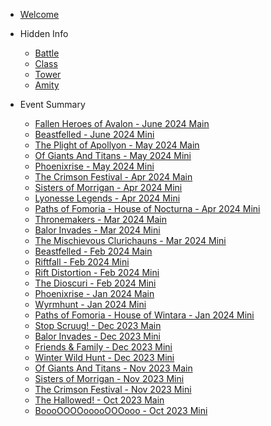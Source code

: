 <!-- OrnaNote/_sidebar.md -->

- [Welcome](/)
<!-- [Update History](/history.md) -->

- Hidden Info

  - [Battle](/hidden/battle.md)
  - [Class](/hidden/class.md)
  - [Tower](/hidden/tower.md)
  - [Amity](/hidden/amity.md)

- Event Summary

  - [Fallen Heroes of Avalon - June 2024 Main](/event/avalon.md)
  - [Beastfelled - June 2024 Mini](/event/kerberos.md)
  - [The Plight of Apollyon - May 2024 Main](/event/apollyon.md)
  - [Of Giants And Titans - May 2024 Mini](/event/giants.md)
  - [Phoenixrise - May 2024 Mini](/event/phoenix.md)
  - [The Crimson Festival - Apr 2024 Main](/event/crimson.md)
  - [Sisters of Morrigan - Apr 2024 Mini](/event/morrigan.md)
  - [Lyonesse Legends - Apr 2024 Mini](/event/lyonesse.md)
  - [Paths of Fomoria - House of Nocturna - Apr 2024 Mini](/event/nocturna.md)
  - [Thronemakers - Mar 2024 Main](/event/thronemakers.md)
  - [Balor Invades - Mar 2024 Mini](/event/balor.md)
  - [The Mischievous Clurichauns - Mar 2024 Mini](event/clurichauns.md)
  - [Beastfelled - Feb 2024 Main](/event/kerberos.md)
  - [Riftfall - Feb 2024 Mini](/event/riftfall.md)
  - [Rift Distortion  - Feb 2024 Mini](/event/distortion.md)
  - [The Dioscuri  - Feb 2024 Mini](/event/dioscuri.md)
  - [Phoenixrise - Jan 2024 Main](/event/phoenix.md)
  - [Wyrmhunt - Jan 2024 Mini](/event/wyrm.md)
  - [Paths of Fomoria - House of Wintara - Jan 2024 Mini](/event/wintara.md)
  - [Stop Scruug! - Dec 2023 Main](/event/yearsend.md)
  - [Balor Invades - Dec 2023 Mini](/event/balor.md)
  - [Friends & Family - Dec 2023 Mini](/event/friendship.md)
  - [Winter Wild Hunt - Dec 2023 Mini](/event/winter.md)
  - [Of Giants And Titans - Nov 2023 Main](/event/giants.md)
  - [Sisters of Morrigan - Nov 2023 Mini](/event/morrigan.md)
  - [The Crimson Festival - Nov 2023 Mini](/event/crimson.md)
  - [The Hallowed! - Oct 2023 Main](/event/hallowed.md)
  - [BoooOOOOooooOOOooo - Oct 2023 Mini](/event/booo.md)